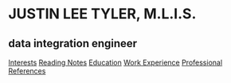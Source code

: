 JUSTIN LEE TYLER, M.L.I.S.
===
data integration engineer
---
[Interests](http://justinleetyler.com/interests)
[Reading Notes](http://justinleetyler.com/interests)
[Education](https://justinleetyler.github.io/resume#education)
[Work Experience](https://justinleetyler.github.io/resume#work-experience)
[Professional References](https://justinleetyler.github.io/resume#work-experience)
